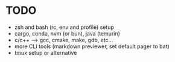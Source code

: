 # TODO

- zsh and bash (rc, env and profile) setup
- cargo, conda, nvm (or bun), java (temurin)
- c/c++ --> gcc, cmake, make, gdb, etc...
- more CLI tools (markdown previewer, set default pager to bat)
- tmux setup or alternative
